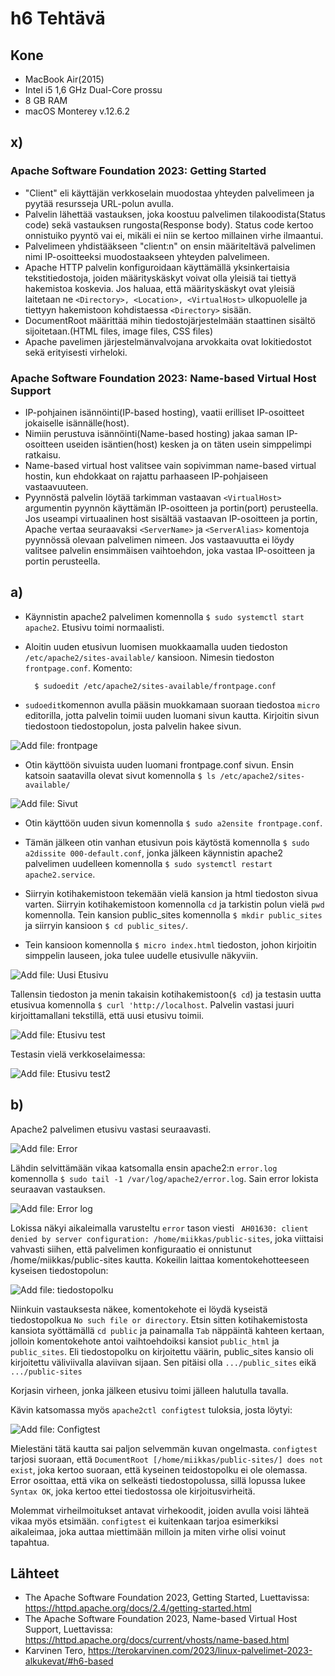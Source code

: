 # h6 Tehtävä

## Kone

- MacBook Air(2015)
- Intel i5 1,6 GHz Dual-Core prossu
- 8 GB RAM
- macOS Monterey v.12.6.2

## x)

### Apache Software Foundation 2023: Getting Started

- "Client" eli käyttäjän verkkoselain muodostaa yhteyden palvelimeen ja pyytää resursseja URL-polun avulla.
- Palvelin lähettää vastauksen, joka koostuu palvelimen tilakoodista(Status code) sekä vastauksen rungosta(Response body). Status code kertoo onnistuiko pyyntö vai ei, mikäli ei niin se kertoo millainen virhe ilmaantui.
- Palvelimeen yhdistääkseen "client:n" on ensin määriteltävä palvelimen nimi IP-osoitteeksi muodostaakseen yhteyden palvelimeen.  
- Apache HTTP palvelin konfiguroidaan käyttämällä yksinkertaisia tekstitiedostoja, joiden määrityskäskyt voivat olla yleisiä tai tiettyä hakemistoa koskevia. Jos haluaa, että määrityskäskyt ovat yleisiä laitetaan ne ``<Directory>, <Location>, <VirtualHost>`` ulkopuolelle ja tiettyyn hakemistoon kohdistaessa ``<Directory>`` sisään.
- DocumentRoot määrittää mihin tiedostojärjestelmään staattinen sisältö sijoitetaan.(HTML files, image files, CSS files)
- Apache pavelimen järjestelmänvalvojana arvokkaita ovat lokitiedostot sekä erityisesti virheloki.

### Apache Software Foundation 2023: Name-based Virtual Host Support

- IP-pohjainen isännöinti(IP-based hosting), vaatii erilliset IP-osoitteet jokaiselle isännälle(host).
- Nimiin perustuva isännöinti(Name-based hosting) jakaa saman IP-osoitteen useiden isäntien(host) kesken ja on täten usein simppelimpi ratkaisu.
- Name-based virtual host valitsee vain sopivimman name-based virtual hostin, kun ehdokkaat on rajattu parhaaseen IP-pohjaiseen vastaavuuteen.
- Pyynnöstä palvelin löytää tarkimman vastaavan ``<VirtualHost>`` argumentin pyynnön käyttämän IP-osoitteen ja portin(port) perusteella. Jos useampi virtuaalinen host sisältää vastaavan IP-osoitteen ja portin, Apache vertaa seuraavaksi ``<ServerName>`` ja ``<ServerAlias>`` komentoja pyynnössä olevaan palvelimen nimeen. Jos vastaavuutta ei löydy valitsee palvelin ensimmäisen vaihtoehdon, joka vastaa IP-osoitteen ja portin perusteella.

## a) 

- Käynnistin apache2 palvelimen komennolla ``$ sudo systemctl start apache2``. Etusivu toimi normaalisti.

- Aloitin uuden etusivun luomisen muokkaamalla uuden tiedoston ``/etc/apache2/sites-available/`` kansioon. Nimesin tiedoston ``frontpage.conf``.
Komento:

        $ sudoedit /etc/apache2/sites-available/frontpage.conf

- ``sudoedit``komennon avulla pääsin muokkamaan suoraan tiedostoa ``micro`` editorilla, jotta palvelin toimii uuden luomani sivun kautta. Kirjoitin sivun tiedostoon tiedostopolun, josta palvelin hakee sivun.

![Add file: frontpage](cat-frontpage.png)

- Otin käyttöön sivuista uuden luomani frontpage.conf sivun. Ensin katsoin saatavilla olevat sivut komennolla ``$ ls /etc/apache2/sites-available/``

![Add file: Sivut](sites-available.png)

- Otin käyttöön uuden sivun komennolla ``$ sudo a2ensite frontpage.conf``.
- Tämän jälkeen otin vanhan etusivun pois käytöstä komennolla ``$ sudo a2dissite 000-default.conf``, jonka jälkeen käynnistin apache2 palvelimen uudelleen komennolla ``$ sudo systemctl restart apache2.service``.

- Siirryin kotihakemistoon tekemään vielä kansion ja html tiedoston sivua varten. Siirryin kotihakemistoon komennolla ``cd`` ja tarkistin polun vielä ``pwd`` komennolla. Tein kansion public_sites komennolla ``$ mkdir public_sites`` ja siirryin kansioon ``$ cd public_sites/``. 
- Tein kansioon komennolla ``$ micro index.html`` tiedoston, johon kirjoitin simppelin lauseen, joka tulee uudelle etusivulle näkyviin.

![Add file: Uusi Etusivu](index-micro.png)

Tallensin tiedoston ja menin takaisin kotihakemistoon(``$ cd``) ja testasin uutta etusivua komennolla ``$ curl 'http://localhost``. Palvelin vastasi juuri kirjoittamallani tekstillä, että uusi etusivu toimii.

![Add file: Etusivu test](curl-etusivu.png)

Testasin vielä verkkoselaimessa:

![Add file: Etusivu test2](web-etusivu.png)

## b)

Apache2 palvelimen etusivu vastasi seuraavasti.

![Add file: Error](error.png)

Lähdin selvittämään vikaa katsomalla ensin apache2:n ``error.log`` komennolla ``$ sudo tail -1 /var/log/apache2/error.log``. Sain error lokista seuraavan vastauksen.

![Add file: Error log](error-log.png)

Lokissa näkyi aikaleimalla varusteltu ``error`` tason viesti `` AH01630: client denied by server configuration: /home/miikkas/public-sites``, joka viittaisi vahvasti siihen, että palvelimen konfiguraatio ei onnistunut /home/miikkas/public-sites kautta. 
Kokeilin laittaa komentokehotteeseen kyseisen tiedostopolun:

![Add file: tiedostopolku](sivupolku.png)

Niinkuin vastauksesta näkee, komentokehote ei löydä kyseistä tiedostopolkua ``No such file or directory``. Etsin sitten kotihakemistosta kansiota syöttämällä ``cd public`` ja painamalla ``Tab`` näppäintä kahteen kertaan, jolloin komentokehote antoi vaihtoehdoiksi kansiot ``public_html`` ja ``public_sites``. Eli tiedostopolku on kirjoitettu väärin, public_sites kansio oli kirjoitettu väliviivalla alaviivan sijaan. Sen pitäisi olla ``.../public_sites`` eikä ``.../public-sites``

Korjasin virheen, jonka jälkeen etusivu toimi jälleen halutulla tavalla.

Kävin katsomassa myös ``apache2ctl configtest`` tuloksia, josta löytyi:

![Add file: Configtest](configtest.png)

Mielestäni tätä kautta sai paljon selvemmän kuvan ongelmasta. ``configtest`` tarjosi suoraan, että ``DocumentRoot [/home/miikkas/public-sites/] does not exist``, joka kertoo suoraan, että kyseinen teidostopolku ei ole olemassa. Error osoittaa, että vika on selkeästi tiedostopolussa, sillä lopussa lukee ``Syntax OK``, joka kertoo ettei tiedostossa ole kirjoitusvirheitä. 

Molemmat virheilmoitukset antavat virhekoodit, joiden avulla voisi lähteä vikaa myös etsimään. ``configtest`` ei kuitenkaan tarjoa esimerkiksi aikaleimaa, joka auttaa miettimään milloin ja miten virhe olisi voinut tapahtua.

## Lähteet

- The Apache Software Foundation 2023, Getting Started, Luettavissa: https://httpd.apache.org/docs/2.4/getting-started.html
- The Apache Software Foundation 2023, Name-based Virtual Host Support, Luettavissa: https://httpd.apache.org/docs/current/vhosts/name-based.html
- Karvinen Tero, https://terokarvinen.com/2023/linux-palvelimet-2023-alkukevat/#h6-based

